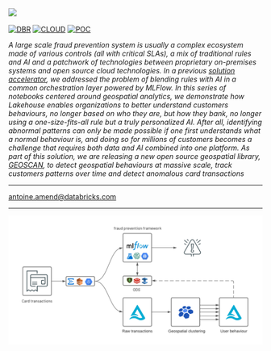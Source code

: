 <img src=https://d1r5llqwmkrl74.cloudfront.net/notebooks/fsi/fs-lakehouse-logo-transparent.png width="600px">

[![DBR](https://img.shields.io/badge/DBR-9.1ML-red?logo=databricks&style=for-the-badge)](.)
[![CLOUD](https://img.shields.io/badge/CLOUD-ALL-blue?logo=googlecloud&style=for-the-badge)]()
[![POC](https://img.shields.io/badge/POC-5_days-green?style=for-the-badge)]()

*A large scale fraud prevention system is usually a complex ecosystem made of various controls (all with critical SLAs), a mix of traditional rules and AI and a patchwork of technologies between proprietary on-premises systems and open source cloud technologies. In a previous [solution accelerator](https://databricks.com/blog/2021/01/19/combining-rules-based-and-ai-models-to-combat-financial-fraud.html), we addressed the problem of blending rules with AI in a common orchestration layer powered by MLFlow. In this series of notebooks centered around geospatial analytics, we demonstrate how Lakehouse enables organizations to better understand customers behaviours, no longer based on who they are, but how they bank, no longer using a one-size-fits-all rule but a truly personalized AI. After all, identifying abnormal patterns can only be made possible if one first understands what a normal behaviour is, and doing so for millions of customers becomes a challenge that requires both data and AI combined into one platform. As part of this solution, we are releasing a new open source geospatial library, [GEOSCAN](https://github.com/databrickslabs/geoscan), to detect geospatial behaviours at massive scale, track customers patterns over time and detect anomalous card transactions*

---
<antoine.amend@databricks.com>

___

<img src=images/geoscan_architecture.png alt="logical_flow" width="800">